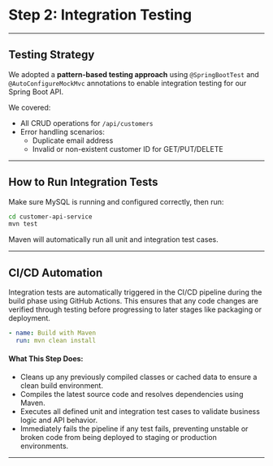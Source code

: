 # Step 2: Integration Testing

---

## Testing Strategy

We adopted a **pattern-based testing approach** using `@SpringBootTest` and `@AutoConfigureMockMvc` annotations to enable integration testing for our Spring Boot API.

We covered:

- All CRUD operations for `/api/customers`
- Error handling scenarios:
  - Duplicate email address
  - Invalid or non-existent customer ID for GET/PUT/DELETE

---

## How to Run Integration Tests

Make sure MySQL is running and configured correctly, then run:

```bash
cd customer-api-service
mvn test
```

Maven will automatically run all unit and integration test cases.

---

## CI/CD Automation

Integration tests are automatically triggered in the CI/CD pipeline during the build phase using GitHub Actions. This ensures that any code changes are verified through testing before progressing to later stages like packaging or deployment.

```yaml
- name: Build with Maven
  run: mvn clean install
```

#### What This Step Does:

- Cleans up any previously compiled classes or cached data to ensure a clean build environment.
- Compiles the latest source code and resolves dependencies using Maven.
- Executes all defined unit and integration test cases to validate business logic and API behavior.
- Immediately fails the pipeline if any test fails, preventing unstable or broken code from being deployed to staging or production environments.  

---